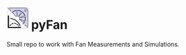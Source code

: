 <h1 text-align: center;><img src="docs/icon.svg" alt="" width="50
"/> pyFan</h1>


Small repo to work with Fan Measurements and Simulations.
